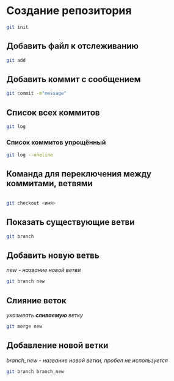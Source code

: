# Создание репозитория
```sh
git init
```
## Добавить файл к отслеживанию
```sh
git add
```
## Добавить коммит с сообщением
```sh
git commit -m"message"
```
## Список всех коммитов
```sh
git log
```
### Список коммитов упрощённый
```sh
git log --oneline
```
## Команда для переключения между коммитами, ветвями
```sh

git checkout <имя>
```
## Показать существующие ветви
```sh
git branch
```
## Добавить новую ветвь 
*new - название новой ветви*
```sh
git branch new
```
## Слияние веток 
*указывать **сливаемую** ветку*
```sh
git merge new
```
## Добавление новой ветки
*branch_new - название новой ветки, пробел не используется*
```sh
git branch branch_new